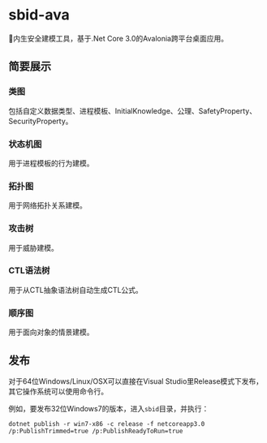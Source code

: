 # sbid-ava
🔮内生安全建模工具，基于.Net Core 3.0的Avalonia跨平台桌面应用。

## 简要展示
### 类图
包括自定义数据类型、进程模板、InitialKnowledge、公理、SafetyProperty、SecurityProperty。



### 状态机图
用于进程模板的行为建模。



### 拓扑图
用于网络拓扑关系建模。



### 攻击树
用于威胁建模。



### CTL语法树
用于从CTL抽象语法树自动生成CTL公式。



### 顺序图
用于面向对象的情景建模。



## 发布
对于64位Windows/Linux/OSX可以直接在Visual Studio里Release模式下发布，其它操作系统可以使用命令行。

例如，要发布32位Windows7的版本，进入`sbid`目录，并执行：
```
dotnet publish -r win7-x86 -c release -f netcoreapp3.0 /p:PublishTrimmed=true /p:PublishReadyToRun=true
```
